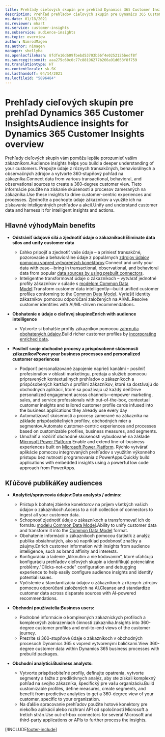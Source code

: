 ```yaml
---
title: Prehľady cieľových skupín pre prehľad Dynamics 365 Customer Insights
description: Prehľad prehľadov cieľových skupín pre Dynamics 365 Customer Insights.
ms.date: 01/18/2021
ms.reviewer: mhart
ms.service: customer-insights
ms.subservice: audience-insights
ms.topic: overview
author: NimrodMagen
ms.author: nimagen
manager: shellyha
ms.openlocfilehash: 8fdfe16d609fbebd53703b56f4e0252125bedf8f
ms.sourcegitcommit: aaa275c60c0c77c88196277b266a91d653f8f759
ms.translationtype: HT
ms.contentlocale: sk-SK
ms.lasthandoff: 04/14/2021
ms.locfileid: "5896484"
---
```

# <a name="audience-insights-for-dynamics-365-customer-insights-overview"></a><span data-ttu-id="9ec06-103">Prehľady cieľových skupín pre prehľad Dynamics 365 Customer Insights</span><span class="sxs-lookup"><span data-stu-id="9ec06-103">Audience insights for Dynamics 365 Customer Insights overview</span></span>

<span data-ttu-id="9ec06-104">Prehľady cieľových skupín vám pomôžu lepšie porozumieť vašim zákazníkom.</span><span class="sxs-lookup"><span data-stu-id="9ec06-104">Audience insights helps you build a deeper understanding of your customers.</span></span> <span data-ttu-id="9ec06-105">Prepojte údaje z rôznych transakčných, behaviorálnych a observačných zdrojov a vytvorte 360-stupňový pohľad na zákazníka.</span><span class="sxs-lookup"><span data-stu-id="9ec06-105">Connect data from various transactional, behavioral, and observational sources to create a 360-degree customer view.</span></span> <span data-ttu-id="9ec06-106">Tieto informácie použite na získanie skúseností a procesov zameraných na zákazníka.</span><span class="sxs-lookup"><span data-stu-id="9ec06-106">Use these insights to drive customer-centric experiences and processes.</span></span> <span data-ttu-id="9ec06-107">Zjednoťte a pochopte údaje zákazníkov a využite ich na získavanie inteligentných prehľadov a akcií.</span><span class="sxs-lookup"><span data-stu-id="9ec06-107">Unify and understand customer data and harness it for intelligent insights and actions.</span></span>

## <a name="main-benefits"></a><span data-ttu-id="9ec06-108">Hlavné výhody</span><span class="sxs-lookup"><span data-stu-id="9ec06-108">Main benefits</span></span> 

- <span data-ttu-id="9ec06-109">**Odstrániť údajové silá a zjednotiť údaje o zákazníkoch**</span><span class="sxs-lookup"><span data-stu-id="9ec06-109">**Eliminate data silos and unify customer data**</span></span>

  - <span data-ttu-id="9ec06-110">Ľahko pripojiť a zjednotiť vaše údaje – a priniesť transakčné, pozorovacie a behaviorálne údaje z populárnych [zdrojov údajov pomocou vopred vytvorených konektorov](data-sources.md).</span><span class="sxs-lookup"><span data-stu-id="9ec06-110">Connect and unify your data with ease—bring in transactional, observational, and behavioral data from popular [data sources by using prebuilt connectors](data-sources.md).</span></span>
  - <span data-ttu-id="9ec06-111">Inteligentne transformovať údaje o zákazníkoch – vytvárať jednotné profily zákazníkov v súlade s [modelom Common Data Model](/common-data-model/).</span><span class="sxs-lookup"><span data-stu-id="9ec06-111">Transform customer data intelligently—build unified customer profiles conforming to the [Common Data Model](/common-data-model/).</span></span> <span data-ttu-id="9ec06-112">Vyriešiť identity zákazníkov pomocou odporúčaní založených na AI/ML.</span><span class="sxs-lookup"><span data-stu-id="9ec06-112">Resolve customer identities with AI/ML-driven recommendations.</span></span>

- <span data-ttu-id="9ec06-113">**Obohatenie o údaje o cieľovej skupine**</span><span class="sxs-lookup"><span data-stu-id="9ec06-113">**Enrich with audience intelligence**</span></span>

  - <span data-ttu-id="9ec06-114">Vytvorte si bohatšie profily zákazníkov pomocou [zahrnutia obohatených údajov](enrichment-hub.md).</span><span class="sxs-lookup"><span data-stu-id="9ec06-114">Build richer customer profiles by [incorporating enriched data](enrichment-hub.md).</span></span>  

- <span data-ttu-id="9ec06-115">**Posilniť svoje obchodné procesy a prispôsobené skúsenosti zákazníkov**</span><span class="sxs-lookup"><span data-stu-id="9ec06-115">**Power your business processes and personalized customer experiences**</span></span>

  - <span data-ttu-id="9ec06-116">Podporiť personalizované zapojenie naprieč kanálmi – posilniť profesionálov v oblasti marketingu, predaja a služieb pomocou pripravených kontextuálnych prehľadov o zákazníkoch a prispôsobených kartách s profilmi zákazníkov, ktoré sa dostávajú do obchodných aplikácií, ktoré sa používajú už každý deň</span><span class="sxs-lookup"><span data-stu-id="9ec06-116">Drive personalized engagement across channels—empower marketing, sales, and service professionals with out-of-the-box, contextual customer insights and tailored customer profile cards infused into the business applications they already use every day</span></span>
  - <span data-ttu-id="9ec06-117">Automatizovať skúsenosti a procesy zamerané na zákazníka na základe prispôsobiteľných profilov, obchodných mier a segmentov.</span><span class="sxs-lookup"><span data-stu-id="9ec06-117">Automate customer-centric experiences and processes based on customizable profiles, business measures, and segments.</span></span>
  - <span data-ttu-id="9ec06-118">Umožniť a rozšíriť obchodné skúsenosti vybudované na základe [Microsoft Power Platform](https://powerplatform.microsoft.com/).</span><span class="sxs-lookup"><span data-stu-id="9ec06-118">Enable and extend line-of-business experiences built on [Microsoft Power Platform](https://powerplatform.microsoft.com/).</span></span> <span data-ttu-id="9ec06-119">Rýchlo vytvárať aplikácie pomocou integrovaných prehľadov s využitím výkonného prístupu bez nutnosti programovania z PowerApps.</span><span class="sxs-lookup"><span data-stu-id="9ec06-119">Quickly build applications with embedded insights using a powerful low code approach from PowerApps.</span></span>  

## <a name="key-audiences"></a><span data-ttu-id="9ec06-120">Kľúčové publiká</span><span class="sxs-lookup"><span data-stu-id="9ec06-120">Key audiences</span></span>

- <span data-ttu-id="9ec06-121">**Analytici/správcovia údajov:**</span><span class="sxs-lookup"><span data-stu-id="9ec06-121">**Data analysts / admins:**</span></span>

  - <span data-ttu-id="9ec06-122">Prístup k bohatej zbierke konektorov na príjem všetkých vašich údajov o zákazníkoch.</span><span class="sxs-lookup"><span data-stu-id="9ec06-122">Access to a rich collection of connectors to ingest all your customer data.</span></span>
  - <span data-ttu-id="9ec06-123">Schopnosť zjednotiť údaje o zákazníkoch a transformovať ich do formátu [modelu Common Data Model](/common-data-model/).</span><span class="sxs-lookup"><span data-stu-id="9ec06-123">Ability to unify customer data and transform it into the [Common Data Model](/common-data-model/) format.</span></span>
  - <span data-ttu-id="9ec06-124">Obohatenie informácií o zákazníkoch pomocou štatistík z analýz publika obsiahnutých, ako sú napríklad podobnosť značky a záujmy.</span><span class="sxs-lookup"><span data-stu-id="9ec06-124">Enrich customer information with insights from audience intelligence, such as brand affinity and interests.</span></span>
  - <span data-ttu-id="9ec06-125">Konfigurácia a ladenie „kliknutím a nie kódovaním“, ktoré uľahčujú konfiguráciu prehľadov cieľových skupín a identifikujú potenciálne problémy.</span><span class="sxs-lookup"><span data-stu-id="9ec06-125">"Clicks-not-code" configuration and debugging experience to help easily configure audience insights and identify potential issues.</span></span>
  - <span data-ttu-id="9ec06-126">Vyčistenie a štandardizácia údajov o zákazníkoch z rôznych zdrojov pomocou odporúčaní založených na AI.</span><span class="sxs-lookup"><span data-stu-id="9ec06-126">Cleanse and standardize customer data across disparate sources with AI-powered recommendations.</span></span>  

- <span data-ttu-id="9ec06-127">**Obchodní používatelia:**</span><span class="sxs-lookup"><span data-stu-id="9ec06-127">**Business users:**</span></span>

  - <span data-ttu-id="9ec06-128">Podrobné informácie o komplexných zákazníckych profiloch a komplexných zobrazeniach činnosti zákazníka.</span><span class="sxs-lookup"><span data-stu-id="9ec06-128">Insights into 360-degree customer profiles and end-to-end views of the customer journey.</span></span>
  - <span data-ttu-id="9ec06-129">Prezrite si 360-stupňové údaje o zákazníkoch v obchodných procesoch Dynamics 365 s vopred vytvorenými balíčkami.</span><span class="sxs-lookup"><span data-stu-id="9ec06-129">View 360-degree customer data within Dynamics 365 business processes with prebuild packages.</span></span>

- <span data-ttu-id="9ec06-130">**Obchodní analytici:**</span><span class="sxs-lookup"><span data-stu-id="9ec06-130">**Business analysts:**</span></span>

  - <span data-ttu-id="9ec06-131">Vytvorte prispôsobiteľné profily, definujte opatrenia, vytvorte segmenty a ťažte z prediktívnych analýz, aby ste získali komplexný pohľad na svojho zákazníka, špecifický pre vašu organizáciu.</span><span class="sxs-lookup"><span data-stu-id="9ec06-131">Build customizable profiles, define measures, create segments, and benefit from predictive analytics to get a 360-degree view of your customer, specific to your organization.</span></span>  
  - <span data-ttu-id="9ec06-132">Na ďalšie spracovanie prehľadov použite hotové konektory pre niekoľko aplikácií alebo rozhraní API od spoločnosti Microsoft a tretích strán.</span><span class="sxs-lookup"><span data-stu-id="9ec06-132">Use out-of-box connectors for several Microsoft and third-party applications or APIs to further process the insights.</span></span>


[!INCLUDE[footer-include](../includes/footer-banner.md)]